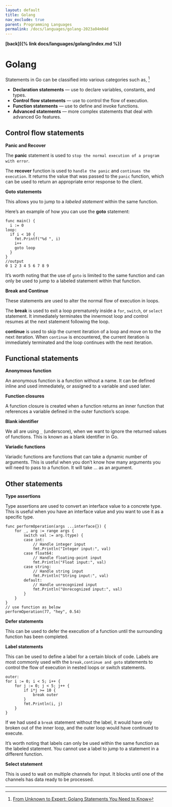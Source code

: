 ```yaml
---
layout: default
title: Golang
nav_exclude: true
parent: Programming Languages
permalink: /docs/languages/golang-2023a04m04d
---
```


__[back]({% link docs/languages/golang/index.md %})__

# Golang

Statements in Go can be classified into various categories such as, [^1]
- __Declaration statements__ — use to declare variables, constants, and types.
- __Control flow statements__ — use to control the flow of execution.
- __Function statements__ — use to define and invoke functions.
- __Advanced statements__ — more complex statements that deal with advanced Go features.

## Control flow statements

__Panic and Recover__

The __panic__ statement is used to `stop the normal execution of a program with error`.

The __recover__ function is used to `handle the panic` and `continues the execution`. It returns the value that was passed to the `panic` function, which can be used to return an appropriate error response to the client.


__Goto statements__

This allows you to jump to a _labeled statement_ within the same function.

Here’s an example of how you can use the __goto__ statement:

```golang
func main() {
  i := 0
loop:
  if i < 10 {
    fmt.Printf("%d ", i)
    i++
    goto loop
  }
}
//output
0 1 2 3 4 5 6 7 8 9
```

It’s worth noting that the use of `goto` is limited to the same function and can only be used to jump to a labeled statement within that function.


__Break and Continue__

These statements are used to alter the normal flow of execution in loops.

The __break__ is used to exit a loop prematurely inside a `for`, `switch`, or `select` statement. It immediately terminates the innermost loop and control resumes at the next statement following the loop.

__continue__ is used to skip the current iteration of a loop and move on to the next iteration. When `continue` is encountered, the current iteration is immediately terminated and the loop continues with the next iteration.


## Functional statements

__Anonymous function__

An anonymous function is a function without a name. It can be defined inline and used immediately, or assigned to a variable and used later.


__Function closures__

A function closure is created when a function returns an inner function that references a variable defined in the outer function’s scope.


__Blank identifier__

We all are using `_` (underscore), when we want to ignore the returned values of functions. This is known as a blank identifier in Go.


__Variadic functions__

Variadic functions are functions that can take a dynamic number of arguments. This is useful when you don’t know how many arguments you will need to pass to a function. It will take ... as an argument.


## Other statements

__Type assertions__

Type assertions are used to convert an interface value to a concrete type. This is useful when you have an interface value and you want to use it as a specific type.

```golang
func performOperation(args ...interface{}) {
    for _, arg := range args {
        switch val := arg.(type) {
        case int:
            // Handle integer input
            fmt.Println("Integer input:", val)
        case float64:
            // Handle floating-point input
            fmt.Println("Float input:", val)
        case string:
            // Handle string input
            fmt.Println("String input:", val)
        default:
            // Handle unrecognized input
            fmt.Println("Unrecognized input:", val)
        }
    }
}
// use function as below
performOperation(77, "hey", 0.54)
```

__Defer statements__

This can be used to defer the execution of a function until the surrounding function has been completed.


__Label statements__

This can be used to define a label for a certain block of code. Labels are most commonly used with the `break,continue and goto` statements to control the flow of execution in nested loops or switch statements.

```golang
outer:
for i := 0; i < 5; i++ {
    for j := 0; j < 5; j++ {
        if i*j >= 10 {
            break outer
        }
        fmt.Println(i, j)
    }
}
```

If we had used a `break` statement without the label, it would have only broken out of the inner loop, and the outer loop would have continued to execute.

It’s worth noting that labels can only be used within the same function as the labeled statement. You cannot use a label to jump to a statement in a different function.


__Select statement__

This is used to wait on multiple channels for input. It blocks until one of the channels has data ready to be processed.


----

[^1]: [From Unknown to Expert: Golang Statements You Need to Know](https://blog.canopas.com/from-unknown-to-expert-golang-statements-you-need-to-know-a1ac97213c04)
